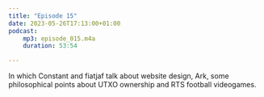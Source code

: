 ```yaml
---
title: "Episode 15"
date: 2023-05-26T17:13:00+01:00
podcast:
    mp3: episode_015.m4a
    duration: 53:54

---
```

In which Constant and fiatjaf talk about website design, Ark, some philosophical points about UTXO ownership and RTS football videogames.